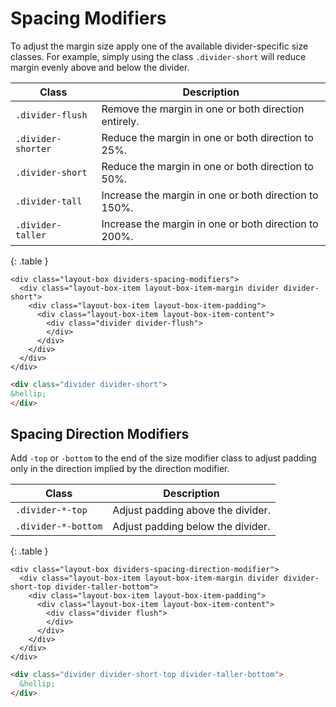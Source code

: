 # Spacing Modifiers

To adjust the margin size apply one of the available divider-specific size classes.  For example, simply using the class `.divider-short` will reduce margin evenly above and below the divider.

| Class              | Description                                           |
| ------------------ | ----------------------------------------------------- |
| `.divider-flush`   | Remove the margin in one or both direction entirely.  |
| `.divider-shorter` | Reduce the margin in one or both direction to 25%.    |
| `.divider-short`   | Reduce the margin in one or both direction to 50%.    |
| `.divider-tall`    | Increase the margin in one or both direction to 150%. |
| `.divider-taller`  | Increase the margin in one or both direction to 200%. |
{: .table }

<div class="panel">

  <div class="panel-cell">

    <div class="layout-box dividers-spacing-modifiers">
      <div class="layout-box-item layout-box-item-margin divider divider-short">
        <div class="layout-box-item layout-box-item-padding">
          <div class="layout-box-item layout-box-item-content">
            <div class="divider divider-flush">
            </div>
          </div>
        </div>
      </div>
    </div>

  </div>

  <div class="panel-cell panel-cell-light panel-cell-code-block">

```html
<div class="divider divider-short">
&hellip;
</div>
```

  </div>

</div>

## Spacing Direction Modifiers

Add `-top` or `-bottom` to the end of the size modifier class to adjust padding only in the direction implied by the direction modifier.

| Class               | Description                       |
| ------------------- | --------------------------------- |
| `.divider-*-top`    | Adjust padding above the divider. |
| `.divider-*-bottom` | Adjust padding below the divider. |
{: .table }

<!-- =================================================
BEGIN: Example
================================================== -->

<div class="panel flush-bottom">

  <div class="panel-cell">

    <div class="layout-box dividers-spacing-direction-modifier">
      <div class="layout-box-item layout-box-item-margin divider divider-short-top divider-taller-bottom">
        <div class="layout-box-item layout-box-item-padding">
          <div class="layout-box-item layout-box-item-content">
            <div class="divider flush">
            </div>
          </div>
        </div>
      </div>
    </div>

  </div>

  <div class="panel-cell panel-cell-light panel-cell-code-block" markdown="1">

```html
<div class="divider divider-short-top divider-taller-bottom">
  &hellip;
</div>
```

  </div>

</div>

